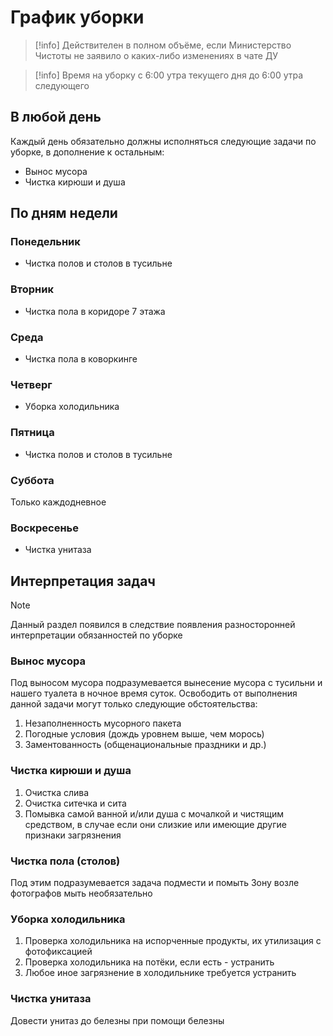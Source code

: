 # График уборки
> [!info]
> Действителен в полном объёме, если Министерство Чистоты не заявило о каких-либо изменениях в чате ДУ

> [!info] Время на уборку
> с 6:00 утра текущего дня до 6:00 утра следующего
## В любой день
Каждый день обязательно должны исполняться следующие задачи по уборке, в дополнение к остальным:
* Вынос мусора
* Чистка кирюши и душа

## По дням недели
### Понедельник
* Чистка полов и столов в тусильне

### Вторник
* Чистка пола в коридоре 7 этажа

### Среда
- Чистка пола в коворкинге

### Четверг
* Уборка холодильника

### Пятница
* Чистка полов и столов в тусильне

### Суббота
Только каждодневное

### Воскресенье
* Чистка унитаза

## Интерпретация задач
> [!note]
> Данный раздел появился в следствие появления разносторонней интерпретации обязанностей по уборке
### Вынос мусора
Под выносом мусора подразумевается вынесение мусора с тусильни и нашего туалета в ночное время суток. Освободить от выполнения данной задачи могут только следующие обстоятельства:
1. Незаполненность мусорного пакета
2. Погодные условия (дождь уровнем выше, чем морось)
3. Заментованность (общенациональные праздники и др.)

### Чистка кирюши и душа
1. Очистка слива
2. Очистка ситечка и сита
3. Помывка самой ванной и/или душа с мочалкой и чистящим средством, в случае если они слизкие или имеющие другие признаки загрязнения

### Чистка пола (столов)
Под этим подразумевается задача подмести и помыть
Зону возле фотографов мыть необязательно

### Уборка холодильника
1. Проверка холодильника на испорченные продукты, их утилизация с фотофиксацией
2. Проверка холодильника на потёки, если есть - устранить
3. Любое иное загрязнение в холодильнике требуется устранить

### Чистка унитаза
Довести унитаз до белезны при помощи белезны